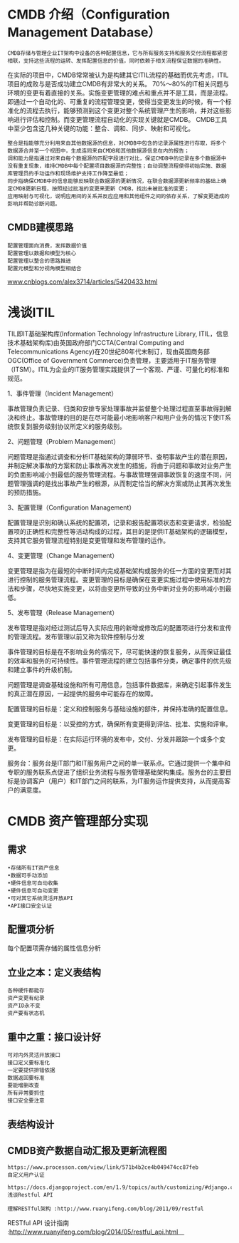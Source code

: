 # CMDB 介绍（Configuration Management Database）
	CMDB存储与管理企业IT架构中设备的各种配置信息，它与所有服务支持和服务交付流程都紧密相联，支持这些流程的运转、发挥配置信息的价值，同时依赖于相关流程保证数据的准确性。

在实际的项目中，CMDB常常被认为是构建其它ITIL流程的基础而优先考虑，ITIL项目的成败与是否成功建立CMDB有非常大的关系。
70%～80%的IT相关问题与环境的变更有着直接的关系。实施变更管理的难点和重点并不是工具，而是流程。即通过一个自动化的、可重复的流程管理变更，使得当变更发生的时候，有一个标准化的流程去执行，能够预测到这个变更对整个系统管理产生的影响，并对这些影响进行评估和控制。而变更管理流程自动化的实现关键就是CMDB。
CMDB工具中至少包含这几种关键的功能：整合、调和、同步、映射和可视化。

	整合是指能够充分利用来自其他数据源的信息，对CMDB中包含的记录源属性进行存取，将多个数据源合并至一个视图中，生成连同来自CMDB和其他数据源信息在内的报告；
	调和能力是指通过对来自每个数据源的匹配字段进行对比，保证CMDB中的记录在多个数据源中没有重复现象，维持CMDB中每个配置项目数据源的完整性；自动调整流程使得初始实施、数据库管理员的手动运作和现场维护支持工作降至最低；
	同步指确保CMDB中的信息能够反映联合数据源的更新情况，在联合数据源更新频率的基础上确定CMDB更新日程，按照经过批准的变更来更新 CMDB，找出未被批准的变更；
	应用映射与可视化，说明应用间的关系并反应应用和其他组件之间的依存关系，了解变更造成的影响并帮助诊断问题。


## CMDB建模思路

    配置管理面向消费，发挥数据价值
    配置管理以数据和模型为核心
    配置管理以整合的思路推进
    配置元模型和分视角模型相结合


www.cnblogs.com/alex3714/articles/5420433.html

# 浅谈ITIL
TIL即IT基础架构库(Information Technology Infrastructure Library, ITIL，信息技术基础架构库)由英国政府部门CCTA(Central Computing and Telecommunications Agency)在20世纪80年代末制订，现由英国商务部OGC(Office of Government Commerce)负责管理，主要适用于IT服务管理（ITSM）。ITIL为企业的IT服务管理实践提供了一个客观、严谨、可量化的标准和规范。

1、事件管理（Incident Management）

事故管理负责记录、归类和安排专家处理事故并监督整个处理过程直至事故得到解决和终止。事故管理的目的是在尽可能最小地影响客户和用户业务的情况下使IT系统恢复到服务级别协议所定义的服务级别。

2、问题管理（Problem Management）

问题管理是指通过调查和分析IT基础架构的薄弱环节、查明事故产生的潜在原因，并制定解决事故的方案和防止事故再次发生的措施，将由于问题和事故对业务产生的负面影响减小到最低的服务管理流程。与事故管理强调事故恢复的速度不同，问题管理强调的是找出事故产生的根源，从而制定恰当的解决方案或防止其再次发生的预防措施。

3、配置管理（Configuration Management）

配置管理是识别和确认系统的配置项，记录和报告配置项状态和变更请求，检验配置项的正确性和完整性等活动构成的过程，其目的是提供IT基础架构的逻辑模型，支持其它服务管理流程特别是变更管理和发布管理的运作。

4、变更管理（Change Management）

变更管理是指为在最短的中断时间内完成基础架构或服务的任一方面的变更而对其进行控制的服务管理流程。变更管理的目标是确保在变更实施过程中使用标准的方法和步骤，尽快地实施变更，以将由变更所导致的业务中断对业务的影响减小到最低。

5、发布管理（Release Management）

 发布管理是指对经过测试后导入实际应用的新增或修改后的配置项进行分发和宣传的管理流程。发布管理以前又称为软件控制与分发

事件管理的目标是在不影响业务的情况下，尽可能快速的恢复服务，从而保证最佳的效率和服务的可持续性。事件管理流程的建立包括事件分类，确定事件的优先级和建立事件的升级机制。

问题管理是调查基础设施和所有可用信息，包括事件数据库，来确定引起事件发生的真正潜在原因，一起提供的服务中可能存在的故障。

配置管理的目标是：定义和控制服务与基础设施的部件，并保持准确的配置信息。

变更管理的目标是：以受控的方式，确保所有变更得到评估、批准、实施和评审。

发布管理的目标是：在实际运行环境的发布中，交付、分发并跟踪一个或多个变更。

服务台：服务台是IT部门和IT服务用户之间的单一联系点。它通过提供一个集中和专职的服务联系点促进了组织业务流程与服务管理基础架构集成。服务台的主要目标是协调客户（用户）和IT部门之间的联系，为IT服务运作提供支持，从而提高客户的满意度。


# CMDB 资产管理部分实现 

## 需求

    •存储所有IT资产信息
    •数据可手动添加
    •硬件信息可自动收集
    •硬件信息可自动变更
    •可对其它系统灵活开放API
    •API接口安全认证

## 配置项分析
	

每个配置项需存储的属性信息分析

## 立业之本：定义表结构

    各种硬件都能存
    资产变更有纪录
    资产ID永不变
    资产要有状态机

## 重中之重：接口设计好 

    可对内外灵活开放接口
    接口定义要标准化
    一定要提供排错依据
    数据返回要标准
    要能增删改查
    所有异常要抓住
    接口安全要注意

## 表结构设计　






## CMDB资产数据自动汇报及更新流程图

	https://www.processon.com/view/link/571b4b2ce4b049474cc87feb 
	自定义用户认证
	
	https://docs.djangoproject.com/en/1.9/topics/auth/customizing/#django.contrib.auth.models.PermissionsMixin.has_perms 
	浅谈Restful API
	
	理解RESTful架构 :http://www.ruanyifeng.com/blog/2011/09/restful 

RESTful API 设计指南 :http://www.ruanyifeng.com/blog/2014/05/restful_api.html　